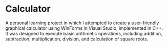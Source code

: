 # Calculator
A personal learning project in which I attempted to create a user-friendly graphical calculator using WinForms in Visual Studio, implemented in C++.
It was designed to execute basic arithmetic operations, including addition, subtraction, multiplication, division, and calculation of square roots.
